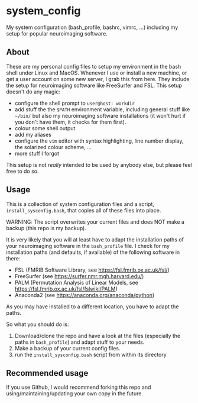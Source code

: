 # system_config
My system configuration (bash_profile, bashrc, vimrc, ...) including my setup for popular neuroimaging software.

## About

These are my personal config files to setup my environment in the bash shell under Linux and MacOS. Whenever I use or install a new machine, or get a user account on some new server, I grab this from here. They include the setup for neuroimaging software like FreeSurfer and FSL. This setup doesn't do any magic:

* configure the shell prompt to `user@host: workdir`
* add stuff the the `$PATH` environment variable, including general stuff like `~/bin/` but also my neuroimaging software installations (it won't hurt if you don't have them, it checks for them first).
* colour some shell output
* add my aliases
* configure the `vim` editor with syntax highlighting, line number display, the solarized colour scheme, ...
* more stuff I forgot

This setup is not *really* intended to be used by anybody else, but please feel free to do so.


## Usage

This is a collection of system configuration files and a script, `install_sysconfig.bash`, that copies all of these files into place.

WARNING: The script overwrites your current files and does NOT make a backup (this repo is my backup).

It is very likely that you will at least have to adapt the installation paths of your neuroimaging software in the `bash_profile` file. I check for my installation paths (and defaults, if available) of the following software in there:
* FSL (FMRIB Software Library, see https://fsl.fmrib.ox.ac.uk/fsl/)
* FreeSurfer (see https://surfer.nmr.mgh.harvard.edu/)
* PALM (Permutation Analysis of Linear Models, see https://fsl.fmrib.ox.ac.uk/fsl/fslwiki/PALM)
* Anaconda2 (see https://anaconda.org/anaconda/python)

As you may have installed to a different location, you have to adapt the paths.

So what you should do is:
1) Download/clone the repo and have a look at the files (especially the paths in `bash_profile`) and adapt stuff to your needs.
2) Make a backup of your current config files.
3) run the `install_sysconfig.bash` script from within its directory


## Recommended usage

If you use Github, I would recommend forking this repo and using/maintaining/updating your own copy in the future.
